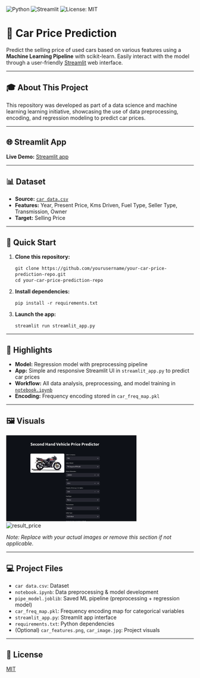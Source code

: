 <!-- Badges -->
![Python](https://img.shields.io/badge/Python-3.8%2B-blue?logo=python)
![Streamlit](https://img.shields.io/badge/Streamlit-Enabled-brightgreen?logo=streamlit)
![License: MIT](https://img.shields.io/badge/License-MIT-yellow.svg)

# 🚗 Car Price Prediction

Predict the selling price of used cars based on various features using a **Machine Learning Pipeline** with scikit-learn. Easily interact with the model through a user-friendly [Streamlit](https://streamlit.io/) web interface.

---

## 🎓 About This Project

This repository was developed as part of a data science and machine learning learning initiative, showcasing the use of data preprocessing, encoding, and regression modeling to predict car prices.

---

## 🌐 Streamlit App

**Live Demo:** [Streamlit app](https://your-streamlit-app-url) <!-- Replace with actual URL if hosted -->

---

## 📊 Dataset

- **Source:** [`car data.csv`](car%20data.csv)
- **Features:** Year, Present Price, Kms Driven, Fuel Type, Seller Type, Transmission, Owner
- **Target:** Selling Price

---

## 🚀 Quick Start

1. **Clone this repository:**
    ```
    git clone https://github.com/yourusername/your-car-price-prediction-repo.git
    cd your-car-price-prediction-repo
    ```
2. **Install dependencies:**
    ```
    pip install -r requirements.txt
    ```
3. **Launch the app:**
    ```
    streamlit run streamlit_app.py
    ```

---

## 🧠 Highlights

- **Model:** Regression model with preprocessing pipeline
- **App:** Simple and responsive Streamlit UI in `streamlit_app.py` to predict car prices
- **Workflow:** All data analysis, preprocessing, and model training in [`notebook.ipynb`](notebook.ipynb)
- **Encoding:** Frequency encoding stored in `car_freq_map.pkl`

---

## 🖼️ Visuals

<img src="result.png" alt="app-interface" width="350"/>
<br>
<img src="r1.jpg" alt="result_price" width="300"/>

*Note: Replace with your actual images or remove this section if not applicable.*

---

## 💻 Project Files

- `car data.csv`: Dataset
- `notebook.ipynb`: Data preprocessing & model development
- `pipe_model.joblib`: Saved ML pipeline (preprocessing + regression model)
- `car_freq_map.pkl`: Frequency encoding map for categorical variables
- `streamlit_app.py`: Streamlit app interface
- `requirements.txt`: Python dependencies
- (Optional) `car_features.png`, `car_image.jpg`: Project visuals

---

## 📝 License

[MIT](LICENSE)

